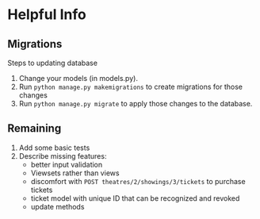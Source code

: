 # Helpful Info

## Migrations

Steps to updating database

1. Change your models (in models.py).
2. Run `python manage.py makemigrations` to create migrations for those changes
3. Run `python manage.py migrate` to apply those changes to the database.

## Remaining

1. Add some basic tests
2. Describe missing features:
    - better input validation
    - Viewsets rather than views
    - discomfort with `POST theatres/2/showings/3/tickets` to purchase tickets
    - ticket model with unique ID that can be recognized and revoked
    - update methods
